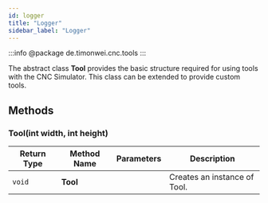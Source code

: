 ```yaml
---
id: logger
title: "Logger"
sidebar_label: "Logger"
---
```


:::info
@package de.timonwei.cnc.tools
:::

The abstract class **Tool** provides the basic structure required for using tools with the CNC Simulator. This class can be extended to provide custom tools.


## Methods

### Tool(int width, int height)
| Return Type   | Method Name   | Parameters  | Description    |
| ------------- | ------------- | ----------- | -------------- |
| `void`       | **Tool**      |             | Creates an instance of Tool. |